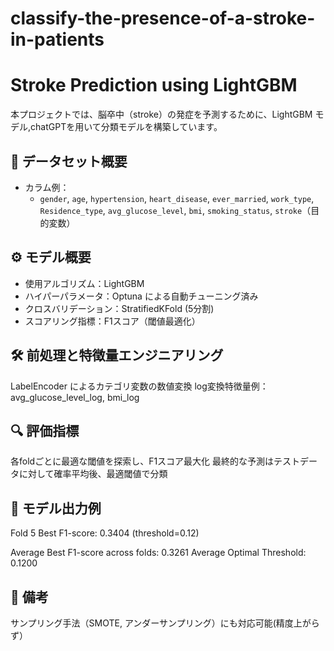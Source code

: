 # classify-the-presence-of-a-stroke-in-patients
# Stroke Prediction using LightGBM

本プロジェクトでは、脳卒中（stroke）の発症を予測するために、LightGBM モデル,chatGPTを用いて分類モデルを構築しています。

## 📂 データセット概要

- カラム例：
  - `gender`, `age`, `hypertension`, `heart_disease`, `ever_married`, `work_type`, `Residence_type`, `avg_glucose_level`, `bmi`, `smoking_status`, `stroke`（目的変数）

## ⚙️ モデル概要

- 使用アルゴリズム：LightGBM
- ハイパーパラメータ：Optuna による自動チューニング済み
- クロスバリデーション：StratifiedKFold (5分割)
- スコアリング指標：F1スコア（閾値最適化）

## 🛠 前処理と特徴量エンジニアリング

LabelEncoder によるカテゴリ変数の数値変換
log変換特徴量例：
avg_glucose_level_log, bmi_log

## 🔍 評価指標
各foldごとに最適な閾値を探索し、F1スコア最大化
最終的な予測はテストデータに対して確率平均後、最適閾値で分類

## 🧪 モデル出力例
Fold 5 Best F1-score: 0.3404 (threshold=0.12)

Average Best F1-score across folds: 0.3261
Average Optimal Threshold: 0.1200

## 📌 備考
サンプリング手法（SMOTE, アンダーサンプリング）にも対応可能(精度上がらず）
